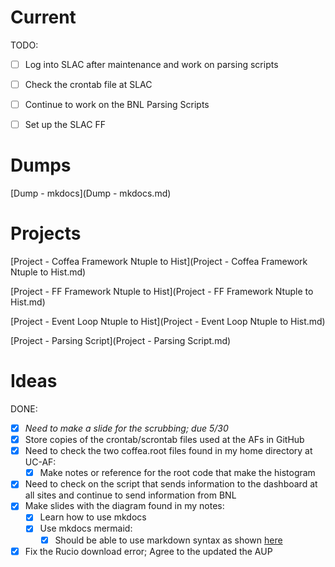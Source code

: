 # Current

TODO:
- [ ] Log into SLAC after maintenance and work on parsing scripts
- [ ] Check the crontab file at SLAC
- [ ] Continue to work on the BNL Parsing Scripts
- [ ] Set up the SLAC FF


# Dumps
[Dump - mkdocs](Dump - mkdocs.md)

# Projects
[Project - Coffea Framework Ntuple to Hist](Project - Coffea Framework Ntuple to Hist.md)

[Project - FF Framework Ntuple to Hist](Project - FF Framework Ntuple to Hist.md)

[Project - Event Loop Ntuple to Hist](Project - Event Loop Ntuple to Hist.md)

[Project - Parsing Script](Project - Parsing Script.md)

# Ideas



DONE:
- [X] *Need to make a slide for the scrubbing; due 5/30*
- [X] Store copies of the crontab/scrontab files used at the AFs in GitHub
- [X] Need to check the two coffea.root files found in my home directory at UC-AF:
  - [X] Make notes or reference for the root code that make the histogram
- [X] Need to check on the script that sends information to the dashboard at all sites and continue to send information from BNL
- [X] Make slides with the diagram found in my notes:
  - [X] Learn how to use mkdocs
  - [X] Use mkdocs mermaid:
    - [X] Should be able to use markdown syntax as shown [here](https://squidfunk.github.io/mkdocs-material/reference/diagrams/#using-sequence-diagrams)
- [X] Fix the Rucio download error; Agree to the updated the AUP
